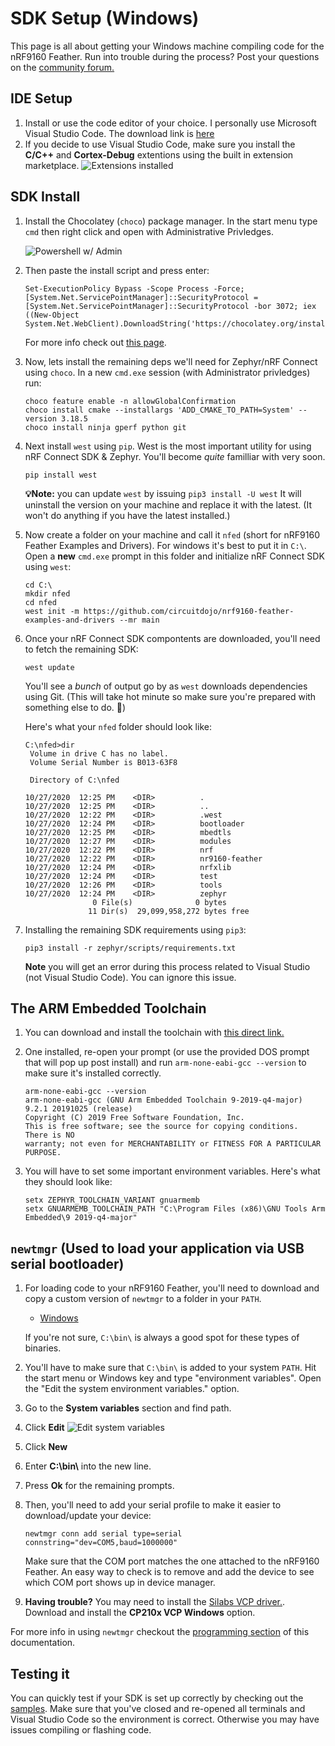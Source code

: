 # SDK Setup (Windows)

This page is all about getting your Windows machine compiling code for the nRF9160 Feather. Run into trouble during the process? Post your questions on the [community forum.](https://community.circuitdojo.com)

## IDE Setup

1. Install or use the code editor of your choice. I personally use Microsoft Visual Studio Code. The download link is [here](https://code.visualstudio.com/docs/?dv=win64user)
1. If you decide to use Visual Studio Code, make sure you install the **C/C++** and **Cortex-Debug** extentions using the built in extension marketplace.
   ![Extensions installed](/img/sdk-setup-windows/visual-studio-code-extensions.png)

## SDK Install

1. Install the Chocolatey (`choco`) package manager. In the start menu type `cmd` then right click and open with Administrative Privledges.

   ![Powershell w/ Admin](/img/sdk-setup-windows/powershell-admin.png)

1. Then paste the install script and press enter:

   ```
   Set-ExecutionPolicy Bypass -Scope Process -Force; [System.Net.ServicePointManager]::SecurityProtocol = [System.Net.ServicePointManager]::SecurityProtocol -bor 3072; iex ((New-Object System.Net.WebClient).DownloadString('https://chocolatey.org/install.ps1'))
   ```

   For more info check out [this page](https://chocolatey.org/install).

1. Now, lets install the remaining deps we'll need for Zephyr/nRF Connect using `choco`. In a new `cmd.exe` session (with Administrator privledges) run:

   ```
   choco feature enable -n allowGlobalConfirmation
   choco install cmake --installargs 'ADD_CMAKE_TO_PATH=System' --version 3.18.5
   choco install ninja gperf python git
   ```

1. Next install `west` using `pip`. West is the most important utility for using nRF Connect SDK & Zephyr. You'll become _quite_ familliar with very soon.
   ```
   pip install west
   ```
   **💡Note:** you can update `west` by issuing `pip3 install -U west` It will uninstall the version on your machine and replace it with the latest. (It won't do anything if you have the latest installed.)
1. Now create a folder on your machine and call it `nfed` (short for nRF9160 Feather Examples and Drivers). For windows it's best to put it in `C:\`.
   Open a **new** `cmd.exe` prompt in this folder and initialize nRF Connect SDK using `west`:

   ```
   cd C:\
   mkdir nfed
   cd nfed
   west init -m https://github.com/circuitdojo/nrf9160-feather-examples-and-drivers --mr main
   ```

1. Once your nRF Connect SDK compontents are downloaded, you'll need to fetch the remaining SDK:

   ```
   west update
   ```

   You'll see a _bunch_ of output go by as `west` downloads dependencies using Git. (This will take hot minute so make sure you're prepared with something else to do. 😬)

   Here's what your `nfed` folder should look like:

   ```
   C:\nfed>dir
    Volume in drive C has no label.
    Volume Serial Number is B013-63F8

    Directory of C:\nfed

   10/27/2020  12:25 PM    <DIR>          .
   10/27/2020  12:25 PM    <DIR>          ..
   10/27/2020  12:22 PM    <DIR>          .west
   10/27/2020  12:24 PM    <DIR>          bootloader
   10/27/2020  12:25 PM    <DIR>          mbedtls
   10/27/2020  12:27 PM    <DIR>          modules
   10/27/2020  12:22 PM    <DIR>          nrf
   10/27/2020  12:22 PM    <DIR>          nr9160-feather
   10/27/2020  12:24 PM    <DIR>          nrfxlib
   10/27/2020  12:24 PM    <DIR>          test
   10/27/2020  12:26 PM    <DIR>          tools
   10/27/2020  12:24 PM    <DIR>          zephyr
                  0 File(s)              0 bytes
                 11 Dir(s)  29,099,958,272 bytes free
   ```

1. Installing the remaining SDK requirements using `pip3`:

   ```
   pip3 install -r zephyr/scripts/requirements.txt
   ```

   **Note** you will get an error during this process related to Visual Studio (not Visual Studio Code). You can ignore this issue.

## The ARM Embedded Toolchain

1. You can download and install the toolchain with [this direct link.](https://developer.arm.com/tools-and-software/open-source-software/developer-tools/gnu-toolchain/gnu-rm/downloads/9-2019-q4-major)

1. One installed, re-open your prompt (or use the provided DOS prompt that will pop up post install) and run `arm-none-eabi-gcc --version` to make sure it's installed correctly.
   ```
   arm-none-eabi-gcc --version
   arm-none-eabi-gcc (GNU Arm Embedded Toolchain 9-2019-q4-major) 9.2.1 20191025 (release)
   Copyright (C) 2019 Free Software Foundation, Inc.
   This is free software; see the source for copying conditions.  There is NO
   warranty; not even for MERCHANTABILITY or FITNESS FOR A PARTICULAR PURPOSE.
   ```
1. You will have to set some important environment variables. Here's what they should look like:
   ```
   setx ZEPHYR_TOOLCHAIN_VARIANT gnuarmemb
   setx GNUARMEMB_TOOLCHAIN_PATH "C:\Program Files (x86)\GNU Tools Arm Embedded\9 2019-q4-major"
   ```

## `newtmgr` (Used to load your application via USB serial bootloader)

1. For loading code to your nRF9160 Feather, you'll need to download and copy a custom version of `newtmgr` to a folder in your `PATH`.

   - [Windows](files/newtmgr/windows/newtmgr.zip)

   If you're not sure, `C:\bin\` is always a good spot for these types of binaries.

1. You'll have to make sure that `C:\bin\` is added to your system `PATH`. Hit the start menu or Windows key and type "environment variables". Open the "Edit the system environment variables." option.
1. Go to the **System variables** section and find path.
1. Click **Edit**
   ![Edit system variables](/img/sdk-setup-windows/editing-variables.png)
1. Click **New**
1. Enter **C:\bin\\** into the new line.
1. Press **Ok** for the remaining prompts.
1. Then, you'll need to add your serial profile to make it easier to download/update your device:
   ```
   newtmgr conn add serial type=serial connstring="dev=COM5,baud=1000000"
   ```
   Make sure that the COM port matches the one attached to the nRF9160 Feather. An easy way to check is to remove and add the device to see which COM port shows up in device manager.
1. **Having trouble?** You may need to install the [Silabs VCP driver.](https://www.silabs.com/developers/usb-to-uart-bridge-vcp-drivers). Download and install the **CP210x VCP Windows** option.

For more info in using `newtmgr` checkout the [programming section](nrf9160-programming-and-debugging.md#booloader-use) of this documentation.

## Testing it

You can quickly test if your SDK is set up correctly by checking out the [samples](nrf9160-example-code.md). Make sure that you've closed and re-opened all terminals and Visual Studio Code so the environment is correct. Otherwise you may have issues compiling or flashing code.
